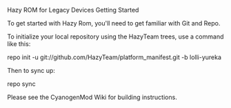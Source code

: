 Hazy ROM for Legacy Devices Getting Started

To get started with Hazy Rom, you'll need to get familiar with Git and Repo.

To initialize your local repository using the HazyTeam trees, use a command like this:

repo init -u git://github.com/HazyTeam/platform_manifest.git -b lolli-yureka

Then to sync up:

repo sync

Please see the CyanogenMod Wiki for building instructions.
